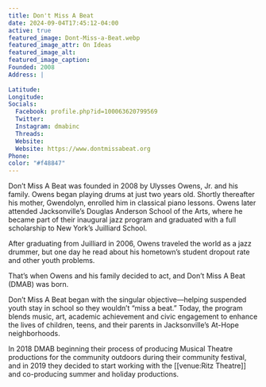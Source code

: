 ```yaml
---
title: Don't Miss A Beat
date: 2024-09-04T17:45:12-04:00
active: true
featured_image: Dont-Miss-a-Beat.webp
featured_image_attr: On Ideas
featured_image_alt: 
featured_image_caption: 
Founded: 2008
Address: |
    
Latitude: 
Longitude: 
Socials: 
  Facebook: profile.php?id=100063620799569
  Twitter: 
  Instagram: dmabinc
  Threads:
  Website: 
  Website: https://www.dontmissabeat.org
Phone: 	
color: "#f48847"
---
```

Don’t Miss A Beat was founded in 2008 by Ulysses Owens, Jr. and his family. Owens began playing drums at just two years old. Shortly thereafter his mother, Gwendolyn, enrolled him in classical piano lessons.
Owens later attended Jacksonville’s Douglas Anderson School of the Arts, where he became part of their inaugural jazz program and graduated with a full scholarship to New York’s Juilliard School.

After graduating from Juilliard in 2006, Owens traveled the world as a jazz drummer, but one day he read about his hometown’s student dropout rate and other youth problems.

That’s when Owens and his family decided to act, and Don’t Miss A Beat (DMAB) was born.

Don’t Miss A Beat began with the singular objective—helping suspended youth stay in school so they wouldn’t “miss a beat.” Today, the program blends music, art, academic achievement and civic engagement to enhance the lives of children, teens, and their parents in Jacksonville’s At-Hope neighborhoods.

In 2018 DMAB beginning their process of producing Musical Theatre productions for the community outdoors during their community festival, and in 2019 they decided to start working with the [[venue:Ritz Theatre]] and co-producing summer and holiday productions.
